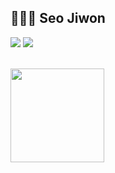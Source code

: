 <!--

<div><img src="https://capsule-render.vercel.app/api?type=waving&color=0:bcbcbc,50:fdfdfd,100:bcbcbc&height=200&section=header&text=seoiiwon&fontSize=50" /></div>
-->

## 🧑🏻‍💻 Seo Jiwon
<a href="https://www.instagram.com/seoiiwon"><img src="https://img.shields.io/badge/@seoiiwon-cdcdcd?style=for-the-badge&logo=instagram&logoColor=000000"/></a>
<a href="https://happyjiwon.tistory.com"><img src="https://img.shields.io/badge/Tistory-cdcdcd?style=for-the-badge&logo=Tistory&logoColor=000000"/></a>
<br>
<!--
### 💭 Experience
```shell
[2023.03 - 2023.12] 멋쟁이사자처럼 11기 경상국립대 아기사자
[2024.03 - 2024.12] 멋쟁이사자처럼 12기 경상국립대 운영진
[2024.07 - 2024.12] 구름톤 유니브 3기 경상국립대 대표

```
### 🏆 Award
```shell


```
 -->
<br>
<!--
### 🥢 Stack 
<div>
  <img src="https://img.shields.io/badge/fastapi-009688?style=for-the-badge&logo=fastapi&logoColor=white"/>&nbsp
  <img src="https://img.shields.io/badge/python-3670A0?style=for-the-badge&logo=python&logoColor=ffdd54"/>&nbsp
  <img src="https://img.shields.io/badge/flutter-152030?style=for-the-badge&logo=flutter&logoColor=5DC9F7"/>&nbsp
  <img src="https://img.shields.io/badge/dart-152030?style=for-the-badge&logo=dart&logoColor=41C4FF"/>&nbsp
  <img src="https://img.shields.io/badge/javascript-F7DF1E.svg?style=for-the-badge&logo=javascript&logoColor=20232a"/>&nbsp
  <img src="https://img.shields.io/badge/html5-E34F26.svg?style=for-the-badge&logo=html5&logoColor=white"/>&nbsp
  <img src="https://img.shields.io/badge/css3-1572B6.svg?style=for-the-badge&logo=css3&logoColor=white"/>&nbsp
</div>
<div>
  <img src="https://img.shields.io/badge/github-181717.svg?style=for-the-badge&logo=github&logoColor=white"/>&nbsp
  <img src="https://img.shields.io/badge/Notion-F3F3F3.svg?style=for-the-badge&logo=notion&logoColor=black"/>&nbsp
  <img src="https://img.shields.io/badge/figma-F24E1E.svg?style=for-the-badge&logo=figma&logoColor=white"/>&nbsp
</div>
-->

<!-- <a><img height="150px" src="https://github-readme-stats.vercel.app/api?username=seoiiwon&show_icons=true&theme=dracula"/></a> -->

<div>
  <a><img height="150px" src="https://github-readme-stats.vercel.app/api/top-langs/?username=seoiiwon&hide_title=true&hide_border=true&layout=compact&langs_count=6&text_color=000&icon_color=fff&bg_color=0,bcbcbc,dfdfdf,dfdfdf,bcbcbc&theme=graywhite"/></a>
</div>

